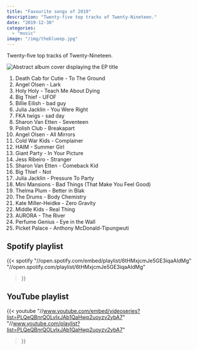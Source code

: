 ```yaml
---
title: "Favourite songs of 2019"
description: "Twenty-five top tracks of Twenty-Nineteen."
date: "2019-12-30"
categories: 
  - "music"
image: "/img/theblueep.jpg"
---
```


Twenty-five top tracks of Twenty-Nineteen.

![Abstract album cover displaying the EP title](/img/theblueep.jpg "Death Cab For Cutie - The Blue EP")

1. Death Cab for Cutie - To The Ground
2. Angel Olsen - Lark
3. Holy Holy - Teach Me About Dying
4. Big Thief - UFOF
5. Billie Eilish - bad guy
6. Julia Jacklin - You Were Right
7. FKA twigs - sad day
8. Sharon Van Etten - Seventeen
9. Polish Club - Breakapart
10. Angel Olsen - All Mirrors
11. Cold War Kids - Complainer
12. HAIM - Summer Girl
13. Giant Party - In Your Picture
14. Jess Ribeiro - Stranger
15. Sharon Van Etten - Comeback Kid
16. Big Thief - Not
17. Julia Jacklin - Pressure To Party
18. Mini Mansions - Bad Things (That Make You Feel Good)
19. Thelma Plum - Better in Blak
20. The Drums - Body Chemistry
21. Kate Miller-Heidke - Zero Gravity
22. Middle Kids - Real Thing
23. AURORA - The River
24. Perfume Genius - Eye in the Wall
25. Picket Palace - Anthony McDonald-Tipungwuti

## Spotify playlist
{{< spotify
  "//open.spotify.com/embed/playlist/6tHMxjcmJe5GE3iqaAIdMg"
  "//open.spotify.com/playlist/6tHMxjcmJe5GE3iqaAIdMg"
>}}

## YouTube playlist
{{< youtube
  "//www.youtube.com/embed/videoseries?list=PLQeQBnrQOLvIxJAb1QaHwp2uoyzv2ybA7"
  "//www.youtube.com/playlist?list=PLQeQBnrQOLvIxJAb1QaHwp2uoyzv2ybA7"
>}}